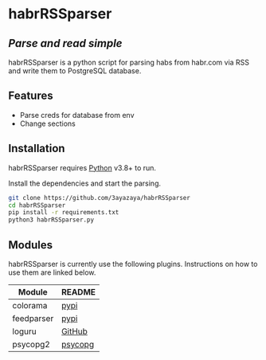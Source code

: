 # habrRSSparser
## _Parse and read simple_

habrRSSparser is a python script for parsing habs from habr.com via RSS and write them to PostgreSQL database.

## Features

- Parse creds for database from env
- Change sections

## Installation

habrRSSparser requires [Python](https://www.python.org/) v3.8+ to run.

Install the dependencies and start the parsing.

```sh
git clone https://github.com/3ayazaya/habrRSSparser
cd habrRSSparser
pip install -r requirements.txt
python3 habrRSSparser.py
```

## Modules

habrRSSparser is currently use the following plugins.
Instructions on how to use them are linked below.

| Module | README |
| ------ | ------ |
| colorama | [pypi](https://pypi.org/project/colorama/) |
| feedparser | [pypi](https://pypi.org/project/feedparser/) |
| loguru | [GitHub](https://github.com/Delgan/loguru) |
| psycopg2 | [psycopg](https://www.psycopg.org/docs/) |
